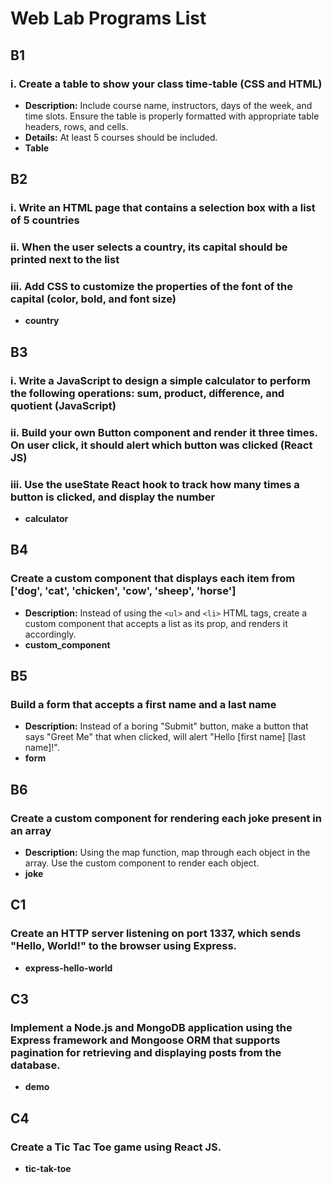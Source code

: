 # Web Lab Programs List

## B1
### i. Create a table to show your class time-table (CSS and HTML)
- **Description:** Include course name, instructors, days of the week, and time slots. Ensure the table is properly formatted with appropriate table headers, rows, and cells.
- **Details:** At least 5 courses should be included.
- **Table**

## B2
### i. Write an HTML page that contains a selection box with a list of 5 countries
### ii. When the user selects a country, its capital should be printed next to the list
### iii. Add CSS to customize the properties of the font of the capital (color, bold, and font size)
- **country** 

## B3
### i. Write a JavaScript to design a simple calculator to perform the following operations: sum, product, difference, and quotient (JavaScript)
### ii. Build your own Button component and render it three times. On user click, it should alert which button was clicked (React JS)
### iii. Use the useState React hook to track how many times a button is clicked, and display the number
- **calculator**

## B4
### Create a custom component that displays each item from ['dog', 'cat', 'chicken', 'cow', 'sheep', 'horse']
- **Description:** Instead of using the `<ul>` and `<li>` HTML tags, create a custom component that accepts a list as its prop, and renders it accordingly.
- **custom_component**

## B5
### Build a form that accepts a first name and a last name
- **Description:** Instead of a boring "Submit" button, make a button that says "Greet Me" that when clicked, will alert "Hello [first name] [last name]!".
- **form**

## B6
### Create a custom component for rendering each joke present in an array
- **Description:** Using the map function, map through each object in the array. Use the custom component to render each object.
- **joke**

## C1
### Create an HTTP server listening on port 1337, which sends "Hello, World!" to the browser using Express.
- **express-hello-world**

## C3
### Implement a Node.js and MongoDB application using the Express framework and Mongoose ORM that supports pagination for retrieving and displaying posts from the database.
- **demo**

## C4
### Create a Tic Tac Toe game using React JS.
- **tic-tak-toe**
